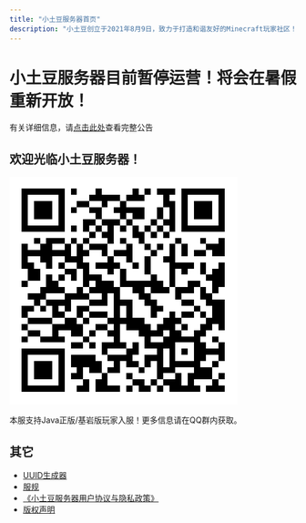 ```yaml
---
title: "小土豆服务器首页"
description: "小土豆创立于2021年8月9日，致力于打造和谐友好的Minecraft玩家社区！"
---
```


# 小土豆服务器目前暂停运营！将会在暑假重新开放！
有关详细信息，请[点击此处](/st)查看完整公告

## 欢迎光临小土豆服务器！
![QQ群850347853](/image/qq.png "扫码加入交流群以获取地址！")

本服支持Java正版/基岩版玩家入服！更多信息请在QQ群内获取。

## 其它
* [UUID生成器](/uuid/)
* [服规](/rule)
* [《小土豆服务器用户协议与隐私政策》](/policy)
* [版权声明](/licen)

<div id="mdRender_config" data-sideship-hide="0"></div>
<script src="/assets/sober.min.js"></script><script src="/assets/pmd-reRender.min.js"></script>
